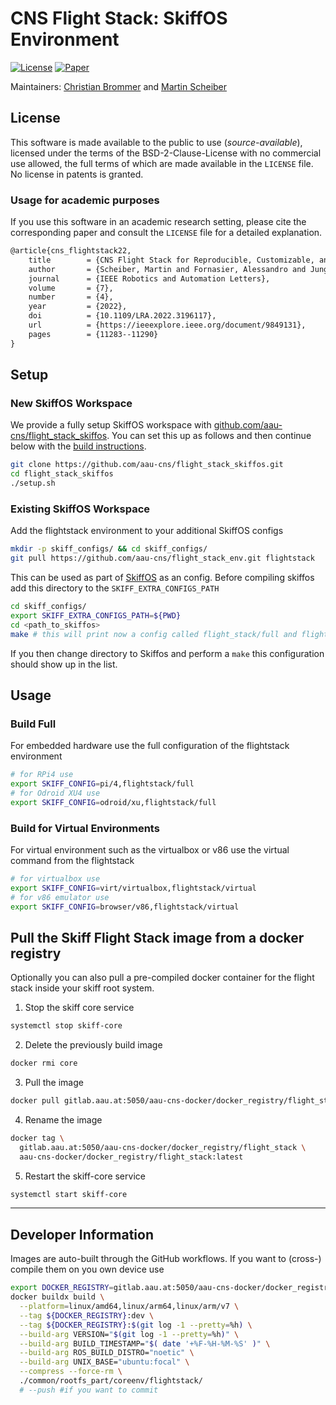 # CNS Flight Stack: SkiffOS Environment

<!-- [![Release](https://img.shields.io/github/v/release/aau-cns/flight_stack?logo=github)](https://github.com/aau-cns/flight_stack/releases) -->
[![License](https://img.shields.io/badge/License-AAUCNS-336B81.svg)](https://github.com/aau-cns/flight_stack_env/blob/main/LICENSE) [![Paper](https://img.shields.io/badge/IEEEXplore-10.1109/LRA.2022.3196117-00629B.svg?logo=ieee)](https://doi.org/10.1109/LRA.2022.3196117)


Maintainers: [Christian Brommer](mailto:christian.brommer@aau.at) and [Martin Scheiber](mailto:martin.scheiber@aau.at)

## License
This software is made available to the public to use (_source-available_), licensed under the terms of the BSD-2-Clause-License with no commercial use allowed, the full terms of which are made available in the `LICENSE` file. No license in patents is granted.

### Usage for academic purposes
If you use this software in an academic research setting, please cite the
corresponding paper and consult the `LICENSE` file for a detailed explanation.

```latex
@article{cns_flightstack22,
    title        = {CNS Flight Stack for Reproducible, Customizable, and Fully Autonomous Applications},
    author       = {Scheiber, Martin and Fornasier, Alessandro and Jung, Roland and Böhm, Christoph and Dhakate, Rohit and Stewart, Christian and Steinbrener, Jan and Weiss, Stephan and Brommer, Christian},
    journal      = {IEEE Robotics and Automation Letters},
    volume       = {7},
    number       = {4},
    year         = {2022},
    doi          = {10.1109/LRA.2022.3196117},
    url          = {https://ieeexplore.ieee.org/document/9849131},
    pages        = {11283--11290}
}
```


## Setup
### New SkiffOS Workspace
We provide a fully setup SkiffOS workspace with [github.com/aau-cns/flight_stack_skiffos](https://github.com/aau-cns/flight_stack_skiffos). You can set this up as follows and then continue below with the [build instructions](#usage).

```bash
git clone https://github.com/aau-cns/flight_stack_skiffos.git
cd flight_stack_skiffos
./setup.sh
```

### Existing SkiffOS Workspace
Add the flightstack environment to your additional SkiffOS configs

```bash
mkdir -p skiff_configs/ && cd skiff_configs/
git pull https://github.com/aau-cns/flight_stack_env.git flightstack
```

This can be used as part of [SkiffOS](https://github.com/skiffos/skiffos) as an config. Before compiling skiffos add this directory to the `SKIFF_EXTRA_CONFIGS_PATH`

```bash
cd skiff_configs/
export SKIFF_EXTRA_CONFIGS_PATH=${PWD}
cd <path_to_skiffos>
make # this will print now a config called flight_stack/full and flight_stack/virtual
```

If you then change directory to Skiffos and perform a `make` this configuration should show up in the list.

## Usage
### Build Full
For embedded hardware use the full configuration of the flightstack environment

```bash
# for RPi4 use
export SKIFF_CONFIG=pi/4,flightstack/full
# for Odroid XU4 use
export SKIFF_CONFIG=odroid/xu,flightstack/full
```

### Build for Virtual Environments
For virtual environment such as the virtualbox or v86 use the virtual command from the flightstack

```bash
# for virtualbox use
export SKIFF_CONFIG=virt/virtualbox,flightstack/virtual
# for v86 emulator use
export SKIFF_CONFIG=browser/v86,flightstack/virtual
```

## Pull the Skiff Flight Stack image from a docker registry

Optionally you can also pull a pre-compiled docker container for the flight stack inside your skiff root system.

1. Stop the skiff core service

```sh
systemctl stop skiff-core
```

2. Delete the previously build image

```sh
docker rmi core
```

3. Pull the image

```sh
docker pull gitlab.aau.at:5050/aau-cns-docker/docker_registry/flight_stack:latest
```
4. Rename the image

```sh
docker tag \
  gitlab.aau.at:5050/aau-cns-docker/docker_registry/flight_stack \
  aau-cns-docker/docker_registry/flight_stack:latest
```

5. Restart the skiff-core service

```sh
systemctl start skiff-core
```

---

## Developer Information

Images are auto-built through the GitHub workflows. If you want to (cross-) compile them on you own device use

```bash
export DOCKER_REGISTRY=gitlab.aau.at:5050/aau-cns-docker/docker_registry/flight_stack
docker buildx build \
  --platform=linux/amd64,linux/arm64,linux/arm/v7 \
  --tag ${DOCKER_REGISTRY}:dev \
  --tag ${DOCKER_REGISTRY}:$(git log -1 --pretty=%h) \
  --build-arg VERSION="$(git log -1 --pretty=%h)" \
  --build-arg BUILD_TIMESTAMP="$( date '+%F-%H-%M-%S' )" \
  --build-arg ROS_BUILD_DISTRO="noetic" \
  --build-arg UNIX_BASE="ubuntu:focal" \
  --compress --force-rm \
  ./common/rootfs_part/coreenv/flightstack/
  # --push #if you want to commit
```
